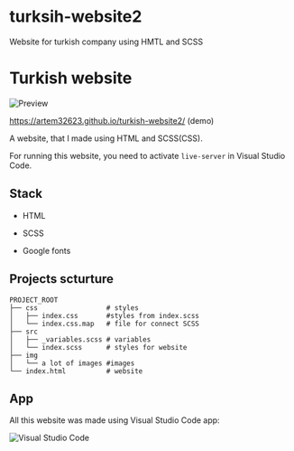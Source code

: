 # turksih-website2
Website for turkish company using HMTL and SCSS
# Turkish website
![Preview](https://user-images.githubusercontent.com/97308198/229359307-d5741aa3-459e-42d0-813a-79dce5e5cd71.png)

https://artem32623.github.io/turkish-website2/ (demo)


A website, that I made using HTML and SCSS(CSS). 

For running this website, you need to activate `live-server` in Visual Studio Code. 


## Stack

- HTML
* SCSS
+ Google fonts


## Projects scturture 

```
PROJECT_ROOT
├── css                 # styles
│   ├── index.css       #styles from index.scss
│   └── index.css.map   # file for connect SCSS
├── src
│   ├── _variables.scss # variables
│   └── index.scss      # styles for website
├── img 
│   └── a lot of images #images
└── index.html          # website
```

## App 

All this website was made using Visual Studio Code app: 

![Visual Studio Code](https://user-images.githubusercontent.com/97308198/229360756-b2ad6268-0723-4ade-962a-aff414df49df.png)

